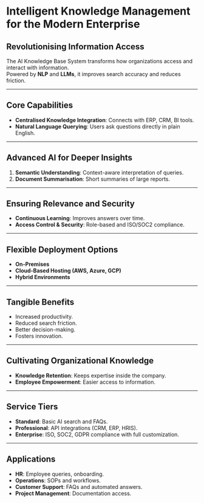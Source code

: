 # Intelligent Knowledge Management for the Modern Enterprise

## Revolutionising Information Access
The AI Knowledge Base System transforms how organizations access and interact with information.  
Powered by **NLP** and **LLMs**, it improves search accuracy and reduces friction.

---

## Core Capabilities
- **Centralised Knowledge Integration**: Connects with ERP, CRM, BI tools.
- **Natural Language Querying**: Users ask questions directly in plain English.

---

## Advanced AI for Deeper Insights
1. **Semantic Understanding**: Context-aware interpretation of queries.
2. **Document Summarisation**: Short summaries of large reports.

---

## Ensuring Relevance and Security
- **Continuous Learning**: Improves answers over time.
- **Access Control & Security**: Role-based and ISO/SOC2 compliance.

---

## Flexible Deployment Options
- **On-Premises**
- **Cloud-Based Hosting (AWS, Azure, GCP)**
- **Hybrid Environments**

---

## Tangible Benefits
- Increased productivity.
- Reduced search friction.
- Better decision-making.
- Fosters innovation.

---

## Cultivating Organizational Knowledge
- **Knowledge Retention**: Keeps expertise inside the company.
- **Employee Empowerment**: Easier access to information.

---

## Service Tiers
- **Standard**: Basic AI search and FAQs.
- **Professional**: API integrations (CRM, ERP, HRIS).
- **Enterprise**: ISO, SOC2, GDPR compliance with full customization.

---

## Applications
- **HR**: Employee queries, onboarding.
- **Operations**: SOPs and workflows.
- **Customer Support**: FAQs and automated answers.
- **Project Management**: Documentation access.
